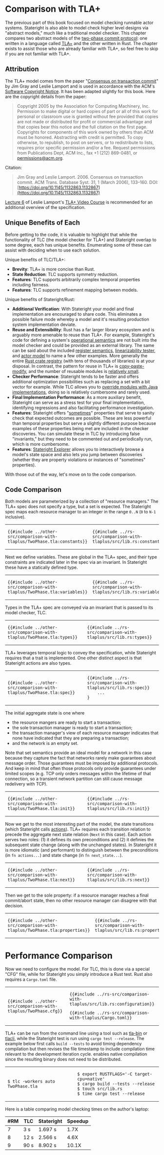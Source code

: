 # Comparison with TLA+

The previous part of this book focused on model checking runnable actor
systems.  Stateright is also able to model check higher level designs via
"abstract models," much like a traditional model checker. This chapter compares
two abstract models of the [two-phase commit
protocol](https://en.wikipedia.org/wiki/Two-phase_commit_protocol): one written
in a language called [TLA+](https://en.wikipedia.org/wiki/TLA%2B) and the other
written in Rust. The chapter exists to assist those who are already familiar
with TLA+, so feel free to skip if you are not familiar with TLA+.

## Attribution

The TLA+ model comes from the paper "[Consensus on transaction
commit](https://www.microsoft.com/en-us/research/wp-content/uploads/2016/02/tr-2003-96.pdf)"
by Jim Gray and Leslie Lamport and is used in accordance with the ACM's
[Software Copyright
Notice](https://www.acm.org/publications/policies/software-copyright-notice).
It has been adapted slightly for this book. Here are the copyright details from
the paper:

> Copyright 2005 by the Association for Computing Machinery, Inc. Permission
to make digital or hard copies of part or all of this work for personal or
classroom use is granted without fee provided that copies are not made or
distributed for profit or  commercial  advantage and  that  copies  bear this
notice  and  the  full  citation on the first page.  Copyrights for components
of this work owned by others than ACM must be honored.  Abstracting with credit
is permitted.  To copy otherwise, to republish, to post on servers, or to
redistribute to lists, requires prior specific permission and/or a fee.
Request permissions from Publications Dept, ACM Inc., fax +1 (212) 869-0481, or
[permissions@acm.org](mailto:permissions@acm.org).

Citation:

> Jim Gray and Leslie Lamport. 2006. Consensus on transaction commit. ACM
Trans. Database Syst. 31, 1 (March 2006), 133–160.
DOI:[https://doi.org/10.1145/1132863.1132867](https://doi.org/10.1145/1132863.1132867)

[Lecture 6](https://lamport.azurewebsites.net/video/video6.html) of Leslie
Lamport's [TLA+ Video
Course](https://lamport.azurewebsites.net/video/videos.html) is recommended for
an additional overview of the specification.

## Unique Benefits of Each

Before getting to the code, it is valuable to highlight that while the
functionality of TLC (the model checker for TLA+) and Stateright overlap to
some degree, each has unique benefits. Enumerating some of these can assist
with deciding when to use each solution.

Unique benefits of TLC/TLA+:

- **Brevity**: TLA+ is more concise than Rust.
- **State Reduction**: TLC supports symmetry reduction.
- **Features**: TLC supports arbitrarily complex temporal properties including
  fairness.
- **Features**: TLC supports refinement mapping between models.

Unique benefits of Stateright/Rust:

- **Additional Verification**: With Stateright your model and final
  implementation are encouraged to share code. This eliminates a possible
  failure mode whereby a model and it's resulting production system
  implementation deviate.
- **Reuse and Extensibility**: Rust has a far larger library ecosystem and is
  arguably more amenable to reuse than TLA+. For example, Stateright's code for
  defining a system's [operational
  semantics](https://docs.rs/stateright/latest/stateright/semantics/index.html)
  are not built into the model checker and could be provided as an external
  library. The same can be said about the included [register
  semantics](https://docs.rs/stateright/latest/stateright/semantics/register/index.html),
  [linearizability
  tester](https://docs.rs/stateright/latest/stateright/semantics/struct.LinearizabilityTester.html),
  and [actor
  model](https://docs.rs/stateright/latest/stateright/actor/index.html) to name
  a few other examples. More generally the entire [Rust crate
  registry](https://crates.io/) (with tens of thousands of libraries) is at
  your disposal. In contrast, the pattern for reuse in TLA+ is
  [copy-paste-modify](https://groups.google.com/g/tlaplus/c/BHBNTkJ2QFE/m/meTQs4pHBwAJ),
  and the number of reusable modules is [relatively
  small](https://github.com/tlaplus/CommunityModules).
- **Checker Performance**: Stateright tends to be faster and offers additional
  optimization possibilities such as replacing a set with a bit vector for
  example. While TLC allows you to [override modules with Java
  implementations](https://stackoverflow.com/questions/53908653/use-module-overloading-to-implement-a-hash-function-in-tla),
  doing so is relatively cumbersome and rarely used.
- **Final Implementation Performance**: As a more auxiliary benefit, Stateright
  can serve as a stress test for your final implementation, identifying
  regressions and also facilitating performance investigation.
- **Features**: Stateright offers
  "[sometimes](https://docs.rs/stateright/latest/stateright/struct.Property.html#method.sometimes)"
  properties that serve to sanity check that expected outcomes are possible.
  These are less powerful than temporal properties but serve a slightly
  different purpose because examples of these properties being met are included
  in the checker discoveries. You can simulate these in TLC by introducing
  false "invariants," but they need to be commented out and periodically run,
  which is more cumbersome.
- **Features**: [Stateright
  Explorer](https://docs.rs/stateright/latest/stateright/struct.CheckerBuilder.html#method.serve)
  allows you to interactively browse a model's state space and also lets you
  jump between discoveries (whether they are property violations or instances
  of "sometimes" properties).

With those out of the way, let's move on to the code comparison.

## Code Comparison

Both models are parameterized by a collection of "resource managers." The TLA+
spec does not specify a type, but a set is expected. The Stateright spec maps
each resource manager to an integer in the range `0..N` (`0` to `N-1` inclusive).

<table><tr><td>

```ignore,noplayground
{{#include ../other-src/comparison-with-tlaplus/TwoPhase.tla:constants}}
```

</td><td>

```rust,ignore,noplayground
{{#include ../rs-src/comparison-with-tlaplus/src/lib.rs:constants}}
```

</td></tr></table>

Next we define variables. These are global in the TLA+ spec, and their type
constraints are indicated later in the spec via an invariant. In Stateright
these have a statically defined type.

<table><tr><td>

```ignore,noplayground
{{#include ../other-src/comparison-with-tlaplus/TwoPhase.tla:variables}}
```

</td><td>

```rust,ignore,noplayground
{{#include ../rs-src/comparison-with-tlaplus/src/lib.rs:variables}}
```

</td></tr></table>

Types in the TLA+ spec are conveyed via an invariant that is passed to its
model checker, TLC.

<table><tr><td>

```ignore,noplayground
{{#include ../other-src/comparison-with-tlaplus/TwoPhase.tla:types}}
```

</td><td>

```rust,ignore,noplayground
{{#include ../rs-src/comparison-with-tlaplus/src/lib.rs:types}}
```

</td></tr></table>

TLA+ leverages temporal logic to convey the specification, while Stateright
requires that a trait is implemented. One other distinct aspect is that
Stateright actions are also types.

<table><tr><td>

```ignore,noplayground
{{#include ../other-src/comparison-with-tlaplus/TwoPhase.tla:spec}}
```

</td><td>

```rust,ignore,noplayground
{{#include ../rs-src/comparison-with-tlaplus/src/lib.rs:spec}}
    ...
}
```

</td></tr></table>

The initial aggregate state is one where

- the resource mangers are ready to start a transaction;
- the sole transaction manager is ready to start a transaction;
- the transaction manager's view of each resource manager indicates that none
  have indicated that they are preparing a transaction;
- and the network is an empty set.

Note that set semantics provide an ideal model for a network in this case
because they capture the fact that networks rarely make guarantees about
message order.  Those guarantees must be imposed by additional protocols. And
keep in mind that often those protocols only provide guarantees under limited
scopes (e.g. TCP only orders messages within the lifetime of that connection,
so a transient network partition can still cause message redelivery with TCP).

<table><tr><td>

```ignore,noplayground
{{#include ../other-src/comparison-with-tlaplus/TwoPhase.tla:init}}
```

</td><td>

```rust,ignore,noplayground
{{#include ../rs-src/comparison-with-tlaplus/src/lib.rs:init}}
```

</td></tr></table>

Now we get to the most interesting part of the model, the state transitions
(which Stateright calls
[actions](https://docs.rs/stateright/latest/stateright/trait.Model.html#tymethod.actions)).
TLA+ requires each transition relation to precede the aggregate next state
relation (`Next` in this case). Each action serves two roles: (1) it defines
its own preconditions and (2) it definies the subsequent state change (along
with the unchanged states). In Stateright it is more idiomatic (and performant)
to distinguish between the preconditions (in `fn actions...`) and state change
(in `fn next_state...`).

<table><tr><td>

```ignore,noplayground
{{#include ../other-src/comparison-with-tlaplus/TwoPhase.tla:next}}
```

</td><td>

```rust,ignore,noplayground
{{#include ../rs-src/comparison-with-tlaplus/src/lib.rs:next}}
```

</td></tr></table>

Then we get to the sole property: if a resource manager reaches a final
commit/abort state, then no other resource manager can disagree with that
decision.

<table><tr><td>

```ignore,noplayground
{{#include ../other-src/comparison-with-tlaplus/TwoPhase.tla:properties}}
```

</td><td>

```rust,ignore,noplayground
{{#include ../rs-src/comparison-with-tlaplus/src/lib.rs:properties}}
```

</td></tr></table>

# Performance Comparison

Now we need to configure the model. For TLC, this is done via a special "CFG"
file, while for Stateright you simply introduce a Rust test. Rust also requires
a `Cargo.toml` file.

<table><tr><td>

```ignore,noplayground
{{#include ../other-src/comparison-with-tlaplus/TwoPhase.cfg}}
```

</td><td>

```rust,ignore,noplayground
{{#include ../rs-src/comparison-with-tlaplus/src/lib.rs:configuration}}
```

```rust,ignore,noplayground
{{#include ../rs-src/comparison-with-tlaplus/Cargo.toml}}
```

</td></tr></table>

TLA+ can be run from the command line using a tool such as
[tla-bin](https://github.com/pmer/tla-bin) or
[tlacli](https://github.com/hwayne/tlacli), while the Stateright test is run
using `cargo test --release`. The example below first calls `build --tests` to
avoid timing dependency compilation but then revises the file timestamp to
include compilation time relevant to the development iteration cycle.
enables native compilation since the resulting binary does not need to be
distributed.

<table><tr><td>

```ignore,noplayground
$ tlc -workers auto TwoPhase.tla  
```

</td><td>

```ignore,noplayground
$ export RUSTFLAGS='-C target-cpu=native'  
$ cargo build --tests --release
$ touch src/lib.rs
$ time cargo test --release
```

</td></tr></table>

Here is a table comparing model checking times on the author's laptop:

| #RM | TLC   | Stateright | Speedup |
|-----|-------|------------|---------|
| 7   |   3 s |    1.697 s |    1.7X |
| 8   |  12 s |    2.566 s |    4.6X |
| 9   |  90 s |    8.902 s |   10.1X |

